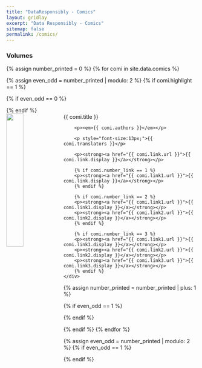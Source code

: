 ```yaml
---
title: "DataResponsibly - Comics"
layout: gridlay
excerpt: "Data Responsibly - Comics"
sitemap: false
permalink: /comics/
---
```


### Volumes

{% assign number_printed = 0 %}
{% for comi in site.data.comics %}

{% assign even_odd = number_printed | modulo: 2 %}
{% if comi.highlight == 1 %}

{% if even_odd == 0 %}
<div class="row">
{% endif %}

<div class="col-sm-6">
 <div class="well">
    <div class="col-xs-4">
        <img src="{{ site.url }}{{ site.baseurl }}/images/{{ comi.image }}" class="img-responsive" width="30%" height="auto" style="float: left" />
    </div>
    <div class="col-xs-8">
        <pubtit>{{ comi.title }}</pubtit>

        <p><em>{{ comi.authors }}</em></p>

        <p style="font-size:13px;">{{ comi.translators }}</p>

        <p><strong><a href="{{ comi.link.url }}">{{ comi.link.display }}</a></strong></p>

        {% if comi.number_link == 1 %}
        <p><strong><a href="{{ comi.link1.url }}">{{ comi.link.display }}</a></strong></p>
        {% endif %}

        {% if comi.number_link == 2 %}
        <p><strong><a href="{{ comi.link1.url }}">{{ comi.link1.display }}</a></strong></p>
        <p><strong><a href="{{ comi.link2.url }}">{{ comi.link2.display }}</a></strong></p>
        {% endif %}

        {% if comi.number_link == 3 %}
        <p><strong><a href="{{ comi.link1.url }}">{{ comi.link1.display }}</a></strong></p>
        <p><strong><a href="{{ comi.link2.url }}">{{ comi.link2.display }}</a></strong></p>
        <p><strong><a href="{{ comi.link3.url }}">{{ comi.link3.display }}</a></strong></p>
        {% endif %}
    </div>
 </div>
</div>

{% assign number_printed = number_printed | plus: 1 %}

{% if even_odd == 1 %}
</div>
{% endif %}

{% endif %}
{% endfor %}

{% assign even_odd = number_printed | modulo: 2 %}
{% if even_odd == 1 %}
</div>
{% endif %}
  